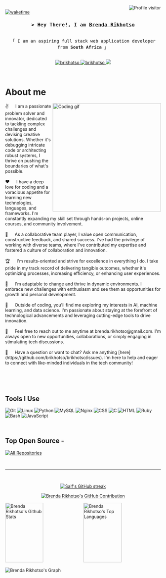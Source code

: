 <!--
<h2 align="center">
  Welcome to Brenda Rikhotso World!
  <img src="https://media.giphy.com/media/hvRJCLFzcasrR4ia7z/giphy.gif" width="28">
</h2>
-->

<!--
<p align="center">
  <a href="https://github.com/brikhotso"><img src="https://readme-typing-svg.herokuapp.com/?lines=Self%20Taught%20Programmer;Front%20End%20Developer;1.5%2B%20years%20of%20coding%20experience;Always%20learning%20new%20things&center=true&width=380&height=45"></a>
</p>

 -->

<a href="https://komarev.com/ghpvc/?username=brikhotso">
  <img align="right" src="https://komarev.com/ghpvc/?username=brikhotso&label=Visitors&color=0e75b6&style=flat" alt="Profile visitor" />
</a>


[![waketime](https://wakatime.com/badge/user/eebb3dd8-d9b2-40de-9b88-6fd6cac99dbc.svg)](https://wakatime.com/@eebb3dd8-d9b2-40de-9b88-6fd6cac99dbc)

<!-- Intro  -->
<h3 align="center">
        <samp>&gt; Hey There!, I am
                <b><a target="_blank" href="https://brikhotso.com">Brenda Rikhotso</a></b>
        </samp>
</h3>


<p align="center">
  <samp>
    <br>
    「 I am an aspiring full stack web application developer from <b>South Africa</b> 」
    <br>
    <br>
  </samp>
</p>

<p align="center">
 <a href="https://github.com/brikhotso" target="blank">
  <img src="https://img.shields.io/badge/Website-DC143C?style=for-the-badge&logo=medium&logoColor=white" alt="brikhotso" />
 </a>
 <a href="https://www.linkedin.com/in/brenda-rikhotso-a8747874" target="_blank">
  <img src="https://img.shields.io/badge/LinkedIn-0077B5?style=for-the-badge&logo=linkedin&logoColor=white" alt="brikhotso"/>
 </a>
 <a href="https://twitter.com/br64911" target="_blank">
  <img src="https://img.shields.io/badge/Twitter-1DA1F2?style=for-the-badge&logo=twitter&logoColor=white" />
 </a>
</p>
<br />

<!-- About Section -->
 # About me

<p>
 <img align="right" width="350" src="https://media.tenor.com/QVC1Nmb9TwUAAAAi/coding.gif" alt="Coding gif" />
 ✌️ &emsp; I am a passionate problem solver and innovator, dedicated to tackling complex challenges and devising creative solutions. Whether it's debugging intricate code or architecting robust systems, I thrive on pushing the boundaries of what's possible.<br/><br/>
 ❤️ &emsp; I have a deep love for coding and a voracious appetite for learning new technologies, languages, and frameworks. I'm constantly expanding my skill set through hands-on projects, online courses, and community involvement.<br/><br/>
 🤝 &emsp; As a collaborative team player, I value open communication, constructive feedback, and shared success. I've had the privilege of working with diverse teams, where I've contributed my expertise and fostered a culture of collaboration and innovation.<br/><br/>
 🏆 &emsp; I'm results-oriented and strive for excellence in everything I do. I take pride in my track record of delivering tangible outcomes, whether it's optimizing processes, increasing efficiency, or enhancing user experiences.<br/><br/>
 🚀 &emsp; I'm adaptable to change and thrive in dynamic environments. I embrace new challenges with enthusiasm and see them as opportunities for growth and personal development.<br/><br/>
 🌱 &emsp; Outside of coding, you'll find me exploring my interests in AI, machine learning, and data science. I'm passionate about staying at the forefront of technological advancements and leveraging cutting-edge tools to drive innovation.<br/><br/>
 📧 &emsp; Feel free to reach out to me anytime at brenda.rikhotso@gmail.com. I'm always open to new opportunities, collaborations, or simply engaging in stimulating tech discussions.<br/><br/>
 💬 &emsp; Have a question or want to chat? Ask me anything [here](https://github.com/brikhotso/brikhotso/issues). I'm here to help and eager to connect with like-minded individuals in the tech community!
</p>


<br/>
<br/>
<br/>

## Tools I Use

![Git](https://img.shields.io/badge/Git-F05032?style=for-the-badge&logo=git&logoColor=white)
![Linux](https://cdn.iconscout.com/icon/free/png-512/free-linux-21-1174928.png?f=webp&w=256)
![Python](https://cdn.iconscout.com/icon/free/png-512/free-python-21-1175116.png?f=webp&w=256)
![MySQL](https://cdn.iconscout.com/icon/free/png-512/free-mysql-19-1174939.png?f=webp&w=256)
![Nginx](https://cdn.iconscout.com/icon/free/png-512/free-nginx-4-1174926.png?f=webp&w=256)
![CSS](https://cdn.iconscout.com/icon/free/png-512/free-css3-10-1175238.png?f=webp&w=256)
![C](https://cdn.iconscout.com/icon/free/png-512/free-c-58-1175247.png?f=webp&w=256)
![HTML](https://cdn.iconscout.com/icon/free/png-512/free-html5-41-1175209.png?f=webp&w=256)
![Ruby](https://cdn.iconscout.com/icon/free/png-512/free-ruby-47-1175102.png?f=webp&w=256)
![Bash](https://cdn.iconscout.com/icon/premium/png-512-thumb/bash-shell-script-7843763-6370368.png?f=webp&w=256)
![JavaScript](https://cdn.iconscout.com/icon/free/png-512/free-javascript-24-1174950.png?f=webp&w=256)

<br/>

## Top Open Source -

<p align="left">
  <a href="https://github.com/brikhotso?tab=repositories" target="_blank"><img alt="All Repositories" title="All Repositories" src="https://img.shields.io/badge/-All%20Repos-2962FF?style=for-the-badge&logo=koding&logoColor=white"/></a>
</p>

<br/>
<hr/>
<br/>

<p align="center">
  <a href="https://github.com/brikhotso">
    <img src="https://github-readme-streak-stats.herokuapp.com/?user=alsiam&theme=radical&border=7F3FBF&background=0D1117" alt="Saif's GitHub streak"/>
  </a>
</p>

<p align="center">
  <a href="https://github.com/brikhotso">
    <img src="https://github-profile-summary-cards.vercel.app/api/cards/profile-details?username=brikhotso&theme=radical" alt="Brenda Rikhotso's GitHub Contribution"/>
  </a>
</p>

<a> 
    <a href="https://github.com/brikhotso"><img alt="Brenda Rikhotso's Github Stats" src="https://denvercoder1-github-readme-stats.vercel.app/api?username=brikhotso&show_icons=true&count_private=true&theme=react&border_color=7F3FBF&bg_color=0D1117&title_color=F85D7F&icon_color=F8D866" height="192px" width="49.5%"/></a>
  <a href="https://github.com/brikhotso"><img alt="Brenda Rikhotso's Top Languages" src="https://denvercoder1-github-readme-stats.vercel.app/api/top-langs/?username=brikhotso&langs_count=8&layout=compact&theme=react&border_color=7F3FBF&bg_color=0D1117&title_color=F85D7F&icon_color=F8D866" height="192px" width="49.5%"/></a>
  <br/>
</a>


![Brenda Rikhotso's Graph](https://github-readme-activity-graph.vercel.app/graph?username=brikhotso&custom_title=Brenda%20Rikhotso's%20GitHub%20Activity%20Graph&bg_color=0D1117&color=7F3FBF&line=7F3FBF&point=7F3FBF&area_color=FFFFFF&title_color=FFFFFF&area=true)

